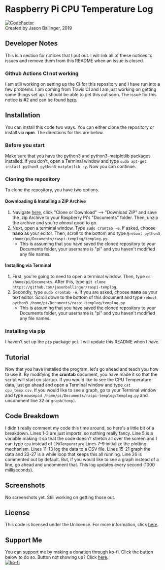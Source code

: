 # Raspberry Pi CPU Temperature Log
[![CodeFactor](https://www.codefactor.io/repository/github/jasonballinger/raspi-templog/badge/master)](https://www.codefactor.io/repository/github/jasonballinger/raspi-templog/overview/master)
<br>Created by Jason Ballinger, 2019
## Developer Notes
This is a section for notices that I put out. I will link all of these notices to issues and remove them from this README when an issue is closed.
### Github Actions CI not working
I am still working on setting up the CI for this repository and I have run into a few problems. I am coming from Travis CI and I am just working on getting some things set up. I should be able to get this out soon. The issue for this notice is #2 and can be found [here](https://github.com/jasonballinger/raspi-templog/issues/2).
## Installation
You can install this code two ways. You can either clone the repository or install via **npm**. The directions for this are below.
### Before you start
Make sure that you have the python3 and python3-matplotlib packages installed. If you don't, open a Terminal window and type ```sudo apt-get install python3 python3-matplotlib -y```. Now you can continue.
### Cloning the repository
To clone the repository, you have two options.
#### Downloading & Installing a ZIP Archive
1. Navigate [here](https://github.com/jasonballinger/raspi-templog), click "Clone or Download" --> "Download ZIP" and save the .zip Archive to your Raspberry Pi's "Documents" folder. Then, unzip the archive and you're *almost* good to go.
2. Next, open a terminal window. Type ```sudo crontab -e```. If asked, choose **nano** as your editor. Then, scroll to the bottom and type ```@reboot python3 /home/pi/Documents/raspi-templog/templog.py```.
    * This is assuming that you have saved the cloned repository to your Documents folder, your username is "pi" and you haven't modified any file names.
#### Installing via Terminal
1. First, you're going to need to open a terminal window. Then, type ```cd /home/pi/Documents```. After this, type ```git clone https://github.com/jasonballinger/raspi-templog```.
2. Secondly, type ```sudo crontab -e```. If you are asked, choose **nano** as your text editor. Scroll down to the bottom of this document and type ```reboot python3 /home/pi/Documents/raspi-templog/templog.py```.
    * This is assuming that you have saved the cloned repository to your Documents folder, your username is "pi" and you haven't modified any file names.
### Installing via pip
I haven't set up the ```pip``` package yet. I will update this README when I have.
## Tutorial
Now that you have installed the program, let's go ahead and teach you how to use it. By modifying the **crontab** document, you have made it so that the script will start on startup. If you would like to see the CPU Temperature data, just go ahead and open a Terminal window and type ```cat cpu_temp.csv```. If you would like to see a graph, go to your Terminal window and type ```mousepad /home/pi/Documents/raspi-templog/templog.py``` and uncomment line 32 or ```graph(temp)```.
## Code Breakdown
I didn't really comment my code this time around, so here's a little bit of a breakdown. Lines 1-3 are just imports, so nothing really fancy. Line 5 is a variable making it so that the code doesn't stretch all over the screen and I can type ```cpu``` instead of ```CPUTemperature``` Lines 7-9 initialize the plotting mechanism. Lines 11-13 log the data to a CSV file. Lines 15-21 graph the data and 23-27 is a while loop that keeps this all running. Line 26 is commented out by default. But, if you would like to see a graph instead of a line, go ahead and uncomment that. This log updates every second (1000 milliseconds).
## Screenshots
No screenshots yet. Still working on getting those out.
## License
This code is licensed under the Unlicense. For more information, click [here](https://github.com/jasonballinger/raspi-templog/blob/master/LICENSE).

## Support Me
You can support me by making a donation through ko-fi. Click the button below to do so. Button not showing up? Click [here]().
<br>[![ko-fi](https://www.ko-fi.com/img/githubbutton_sm.svg)](https://ko-fi.com/I2I3WLST)
